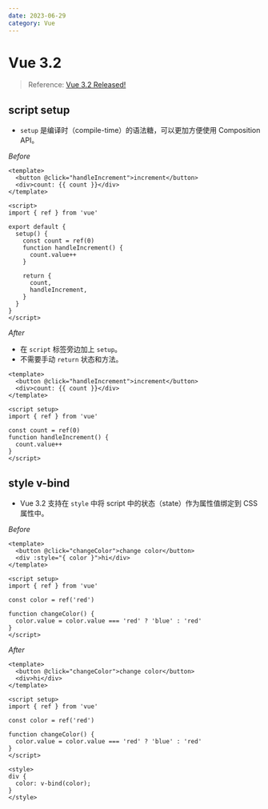 ```yaml
---
date: 2023-06-29
category: Vue
---
```


# Vue 3.2

> Reference: [Vue 3.2 Released!](https://blog.vuejs.org/posts/vue-3-2)

## script setup

- `setup` 是编译时（compile-time）的语法糖，可以更加方便使用 Composition API。

_Before_

```vue {10,16-19}
<template>
  <button @click="handleIncrement">increment</button>
  <div>count: {{ count }}</div>
</template>

<script>
import { ref } from 'vue'

export default {
  setup() {
    const count = ref(0)
    function handleIncrement() {
      count.value++
    }

    return {
      count,
      handleIncrement,
    }
  }
}
</script>
```

_After_

- 在 `script` 标签旁边加上 `setup`。
- 不需要手动 `return` 状态和方法。

```vue {6}
<template>
  <button @click="handleIncrement">increment</button>
  <div>count: {{ count }}</div>
</template>

<script setup>
import { ref } from 'vue'

const count = ref(0)
function handleIncrement() {
  count.value++
}
</script>
```

## style v-bind

- Vue 3.2 支持在 `style` 中将 script 中的状态（state）作为属性值绑定到 CSS 属性中。 

_Before_

```vue {3}
<template>
  <button @click="changeColor">change color</button>
  <div :style="{ color }">hi</div>
</template>

<script setup>
import { ref } from 'vue'

const color = ref('red')

function changeColor() {
  color.value = color.value === 'red' ? 'blue' : 'red'
}
</script>
```

_After_

```vue {3,18}
<template>
  <button @click="changeColor">change color</button>
  <div>hi</div>
</template>

<script setup>
import { ref } from 'vue'

const color = ref('red')

function changeColor() {
  color.value = color.value === 'red' ? 'blue' : 'red'
}
</script>

<style>
div {
  color: v-bind(color);
}
</style>
```
